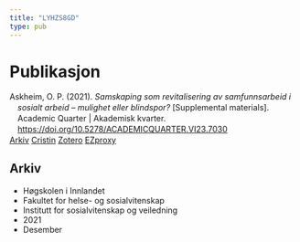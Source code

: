 ```yaml
---
title: "LYHZS8GD"
type: pub
---
```

<h1>Publikasjon</h1>
<article id="csl-bib-container-LYHZS8GD" class="csl-bib-container">
  <div class="csl-bib-body" style="line-height: 1.35; padding-left: 1em; text-indent:-1em;">
  <div class="csl-entry">Askheim, O. P. (2021). <i>Samskaping som revitalisering av samfunnsarbeid i sosialt arbeid &#x2013; mulighet eller blindspor?</i> [Supplemental materials]. Academic Quarter | Akademisk kvarter. <a href="https://doi.org/10.5278/ACADEMICQUARTER.VI23.7030">https://doi.org/10.5278/ACADEMICQUARTER.VI23.7030</a></div>
</div>
  <div class="csl-bib-buttons">
    <a href="#taxonomy-article-LYHZS8GD" class="csl-bib-button">Arkiv</a>
    <a href alt="Cristin URL" class="csl-bib-button">Cristin</a>
    <a href alt="Zotero URL" class="csl-bib-button">Zotero</a>
    <a href="http://ezproxy.inn.no/login?url=https://doi.org/10.5278/ACADEMICQUARTER.VI23.7030" class="csl-bib-button">EZproxy</a>
  </div>
  <div id="csl-bib-meta-container-LYHZS8GD"></div>
</article>
<div id="csl-bib-meta-LYHZS8GD" class="csl-bib-meta">
  <article id="taxonomy-article-LYHZS8GD" class="taxonomy-article">
    <h1>Arkiv</h1>
    <ul>
      <li>Høgskolen i Innlandet</li>
      <li>Fakultet for helse- og sosialvitenskap</li>
      <li>Institutt for sosialvitenskap og veiledning</li>
      <li>2021</li>
      <li>Desember</li>
    </ul>
  </article>
</div>
